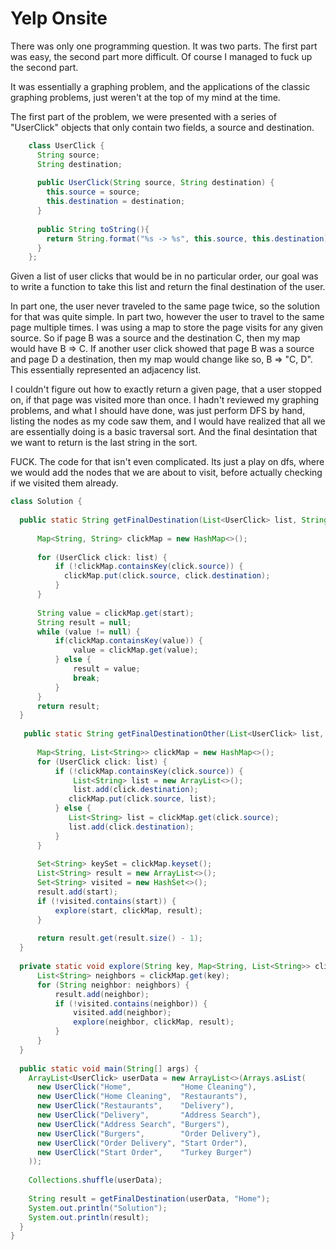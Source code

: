 # Yelp Onsite

There was only one programming question. It was two parts. The first part was easy, the second part
more difficult. Of course I managed to fuck up the second part.

It was essentially a graphing problem, and the applications of the classic graphing problems, just
weren't at the top of my mind at the time.

The first part of the problem, we were presented with a series of "UserClick" objects that only
contain two fields, a source and destination.


```java
    class UserClick {
      String source;
      String destination;
    
      public UserClick(String source, String destination) {
        this.source = source;
        this.destination = destination;
      }
    
      public String toString(){
        return String.format("%s -> %s", this.source, this.destination);
      }
    };
```

Given a list of user clicks that would be in no particular order, our goal was to write a function
to take this list and return the final destination of the user.

In part one, the user never traveled to the same page twice, so the solution for that was quite simple.
In part two, however the user to travel to the same page multiple times. I was using a map to store
the page visits for any given source. So if page B was a source and the destination C, then my map
would have B => C. If another user click showed that page B was a source and page D a destination, 
then my map would change like so, B => "C, D". This essentially represented an adjacency list.

I couldn't figure out how to exactly return a given page, that a user stopped on, if that page
was visited more than once. I hadn't reviewed my graphing problems, and what I should have done, 
was just perform DFS by hand, listing the nodes as my code saw them, and I would have realized
that all we are essentially doing is a basic traversal sort. And the final desintation that we want
to return is the last string in the sort.

FUCK. The code for that isn't even complicated. Its just a play on dfs, where we would
add the nodes that we are about to visit, before actually checking if we visited them already.

```java
class Solution {
    
  public static String getFinalDestination(List<UserClick> list, String start) {
      
      Map<String, String> clickMap = new HashMap<>();
      
      for (UserClick click: list) {
          if (!clickMap.containsKey(click.source)) {
            clickMap.put(click.source, click.destination);
          }
      }
      
      String value = clickMap.get(start);
      String result = null;
      while (value != null) {
          if(clickMap.containsKey(value)) {
              value = clickMap.get(value);
          } else {
              result = value;
              break;
          }
      }
      return result;
  }
  
   public static String getFinalDestinationOther(List<UserClick> list, String start) {
      
      Map<String, List<String>> clickMap = new HashMap<>();
      for (UserClick click: list) {
          if (!clickMap.containsKey(click.source)) {
              List<String> list = new ArrayList<>();
              list.add(click.destination);
             clickMap.put(click.source, list);
          } else {
             List<String> list = clickMap.get(click.source);
             list.add(click.destination);
          }
      }
      
      Set<String> keySet = clickMap.keyset();
      List<String> result = new ArrayList<>();
      Set<String> visited = new HashSet<>();
      result.add(start);
      if (!visited.contains(start)) {
          explore(start, clickMap, result);
      }
      
      return result.get(result.size() - 1);
  }
  
  private static void explore(String key, Map<String, List<String>> clickMap, List<String> result) {
      List<String> neighbors = clickMap.get(key);
      for (String neighbor: neighbors) {
          result.add(neighbor);
          if (!visited.contains(neighbor)) {
              visited.add(neighbor);
              explore(neighbor, clickMap, result);
          }
      }
  }
  
  public static void main(String[] args) {
    ArrayList<UserClick> userData = new ArrayList<>(Arrays.asList(
      new UserClick("Home",           "Home Cleaning"),
      new UserClick("Home Cleaning",  "Restaurants"),
      new UserClick("Restaurants",    "Delivery"),
      new UserClick("Delivery",       "Address Search"),
      new UserClick("Address Search", "Burgers"),
      new UserClick("Burgers",        "Order Delivery"),
      new UserClick("Order Delivery", "Start Order"),
      new UserClick("Start Order",    "Turkey Burger")
    ));
    
    Collections.shuffle(userData);
    
    String result = getFinalDestination(userData, "Home");
    System.out.println("Solution");
    System.out.println(result);
  }
}
```

